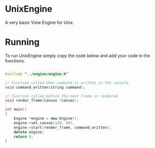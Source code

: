 # UnixEngine

A very basic View Engine for Unix.

Running
=======

To run UnixEngine simply copy the code below and add your code in the functions.

```c++

#include "../engine/engine.h"

// Function called when command is written in the console
void command_written(string command);

// Function called before the next frame is rendered
void render_frame(Canvas *canvas);

int main()
{
    Engine *engine = new Engine();
    engine->set_canvas(120, 40);
    engine->start(render_frame, command_written);
    delete engine;
    return 0;
}
```
